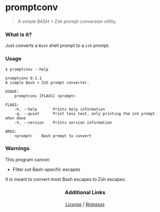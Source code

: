 # promptconv
> A simple BASH > Zsh prompt conversion utility.

### What is it?
Just converts a `Bash` shell prompt to a `zsh` prompt.

### Usage
```
$ promptconv --help

promptconv 0.1.1
A simple Bash > Zsh prompt converter.

USAGE:
    promptconv [FLAGS] <prompt>

FLAGS:
    -h, --help       Prints help information
    -q, --quiet      Print less text, only printing the zsh prompt when done
    -V, --version    Prints version information

ARGS:
    <prompt>    Bash prompt to convert
```

### Warnings
This program cannot:
* Filter out Bash-specific escapes

It is meant to convert most Bash escapes to Zsh escapes.

<h3 align="center">Additional Links</h3>
<h6 align="center"><a href="./LICENSE">License</a> | <a href="https://github.com/notronaldmcdonald/promptconv/releases">Releases</a></h6>
